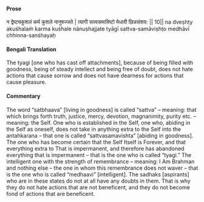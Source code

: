 #### Prose 

न द्वेष्ट्यकुशलं कर्म कुशले नानुषज्जते |
त्यागी सत्त्वसमाविष्टो मेधावी छिन्नसंशय: || 10||
na dveṣhṭy akuśhalaṁ karma kuśhale nānuṣhajjate
tyāgī sattva-samāviṣhṭo medhāvī chhinna-sanśhayaḥ

 #### Bengali Translation 

The tyagi [one who has cast off attachments], because of being filled with goodness, being of steady intellect and being free of doubt, does not hate actions that cause sorrow and does not have dearness for actions that cause pleasure. 

 #### Commentary 

The word “satbhaava” [living in goodness] is called “sattva” – meaning: that which brings forth truth, justice, mercy, devotion, magnanimity, purity etc. – meaning: the Self. One who is established in the Self, one who, abiding in the Self as oneself, does not take in anything extra to the Self into the antahkarana – that one is called “sattvasamavishta” [abiding in goodness]. The one who has become certain that the Self Itself is Forever, and that everything extra to That is impermanent, and therefore has abandoned everything that is impermanent – that is the one who is called “tyagi.” The intelligent one with the strength of remembrance – meaning: I Am Brahman and nothing else – the one in whom this remembrance does not waver – that is the one who is called “medhaavi” [intelligent]. The sadhaks [aspirants] who are in these states do not at all have any doubts in them. That is why they do not hate actions that are not beneficent, and they do not become fond of actions that are beneficent.